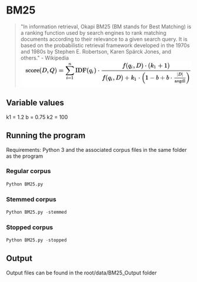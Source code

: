 # BM25
> "In information retrieval, Okapi BM25 (BM stands for Best Matching) is a ranking function used by search engines to rank matching documents according to their relevance to a given search query. It is based on the probabilistic retrieval framework developed in the 1970s and 1980s by Stephen E. Robertson, Karen Spärck Jones, and others." - Wikipedia
![BM25](https://raw.githubusercontent.com/ankitanallana/CS6200_Project/master/code/BM25/BM25%20Formula.JPG "BM25")

## Variable values

k1 = 1.2
b = 0.75
k2 = 100

## Running the program
Requirements: Python 3 and the associated corpus files in the same folder as the program

### Regular corpus
```python
Python BM25.py
```

### Stemmed corpus
```python
Python BM25.py -stemmed
```

### Stopped corpus
```python
Python BM25.py -stopped
```

## Output
Output files can be found in the root/data/BM25_Output folder
